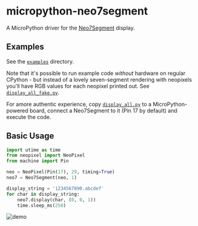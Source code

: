 # micropython-neo7segment
A MicroPython driver for the [Neo7Segment](https://www.tindie.com/products/seonr/neo7segment-display/) display.

## Examples

See the [`examples`](examples) directory. 

Note that it's possible to run example code _without_ hardware on regular CPython - but instead of a lovely seven-segment rendering with neopixels you'll have RGB values for each neopixel printed out. See [`display_all_fake.py`](examples/display_all_fake.py).

For amore authentic experience, copy [`display_all.py`](examples/display_all.py) to a MicroPython-powered board, connect a Neo7Segment to it (Pin 17 by default) and execute the code. 

## Basic Usage
```python
import utime as time
from neopixel import NeoPixel
from machine import Pin

neo = NeoPixel(Pin(17), 29, timing=True)
neo7 = Neo7Segment(neo, 1)

display_string = '1234567890.abcdef'
for char in display_string:
    neo7.display(char, (0, 0, 1))
    time.sleep_ms(250)
```

![demo](example/display_all.gif)
